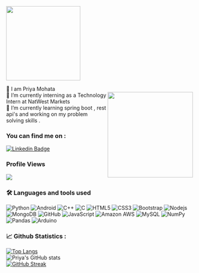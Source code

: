
<img src="https://rishavanand.github.io/static/images/greetings.gif" width="200" height="200" align="centre">


<!-- ###  <img src="https://raw.githubusercontent.com/MartinHeinz/MartinHeinz/master/wave.gif" width="30px"> --->
👋 I am Priya Mohata <br>
<img align='right' src="https://media.giphy.com/media/ieyl9zmCjO4b4t6qoY/giphy.gif" width="230">
🔭 I’m currently interning as a Technology Intern at NatWest Markets <br>
🌱 I’m currently learning spring boot , rest api's and working on my problem solving skills .

 ### You can find me on :
[![Linkedin Badge](https://img.shields.io/badge/-priyamohata-blue?style=flat-square&logo=Linkedin&logoColor=white)](https://www.linkedin.com/in/priya-mohata-a02170196/)
<br>
### Profile Views 
![](https://komarev.com/ghpvc/?username=Priya2410&color=blueviolet)
### :hammer_and_wrench: Languages and tools used <br> 
![Python](https://img.shields.io/badge/-Python-black?style=flat-square&logo=Python)
![Android](https://img.shields.io/badge/-Android-black?style=flat-square&logo=Android)
![C++](https://img.shields.io/badge/-C++-00599C?style=flat-square&logo=c)
![C](https://img.shields.io/badge/-C-00599C?style=flat-square&logo=c)
![HTML5](https://img.shields.io/badge/-HTML5-E34F26?style=flat-square&logo=html5&logoColor=white)
![CSS3](https://img.shields.io/badge/-CSS3-1572B6?style=flat-square&logo=css3)
![Bootstrap](https://img.shields.io/badge/-Bootstrap-563D7C?style=flat-square&logo=bootstrap)
![Nodejs](https://img.shields.io/badge/-Nodejs-black?style=flat-square&logo=Node.js)
![MongoDB](https://img.shields.io/badge/-MongoDB-black?style=flat-square&logo=mongodb)
![GitHub](https://img.shields.io/badge/-GitHub-181717?style=flat-square&logo=github)
![JavaScript](https://img.shields.io/badge/-JavaScript-black?style=flat-square&logo=javascript)
![Amazon AWS](https://img.shields.io/badge/Amazon%20AWS-232F3E?style=flat-square&logo=amazon-aws)
![MySQL](https://img.shields.io/badge/mysql-%2300f.svg?style=for-the-badge&logo=mysql&logoColor=white)
![NumPy](https://img.shields.io/badge/numpy-%23013243.svg?style=for-the-badge&logo=numpy&logoColor=white)
![Pandas](https://img.shields.io/badge/pandas-%23150458.svg?style=for-the-badge&logo=pandas&logoColor=white)
![Arduino](https://img.shields.io/badge/-Arduino-00979D?style=for-the-badge&logo=Arduino&logoColor=white)
<br>
### 	:chart_with_upwards_trend: Github Statistics :
[![Top Langs](https://github-readme-stats.vercel.app/api/top-langs/?username=Priya2410&layout=compact&show_icons=true&theme=highcontrast)](https://github.com/Priya2410/github-readme-stats)     
![Priya's GitHub stats](https://github-readme-stats.vercel.app/api?username=Priya2410&show_icons=true&theme=highcontrast)<br>
[![GitHub Streak](https://github-readme-streak-stats.herokuapp.com/?user=Priya2410&theme=highcontrast)](https://git.io/streak-stats)

<!-- [![Priya's github activity graph](https://activity-graph.herokuapp.com/graph?username=Priya2410&theme=dracula)](https://github.com/Priya2410/github-readme-activity-graph) -->

<!-- Here are some ideas to get you started:

- 🔭 I’m currently working on my app development , web development and problem solving skills.
- 📫 How to reach me: 
<link href="
- 😄 Pronouns: ...
- ⚡ Fun fact: ...
--> 
